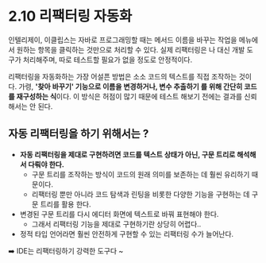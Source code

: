 # 2.10 리팩터링 자동화

인텔리제이, 이클립스는 자바로 프로그래밍할 때는 메서드 이름을 바꾸는 작업을 메뉴에서 원하는 항목을 클릭하는 것만으로 처리할 수 있다. 실제 리팩터링은 나 대신 개발 도구가 처리해주며, 따로 테스트할 필요가 없을 정도로 안정적이다.

리팩터링을 자동화하는 가장 어설픈 방법은 소소 코드의 텍스트를 직접 조작하는 것이다. 가령, **'찾아 바꾸기' 기능으로 이름을 변경하거나, 변수 추출하기 를 위해 간단히 코드를 재구성하는 식**이다. 이 방식은 허점이 많기 때문에 테스트 해보기 전에는 결과를 신뢰해서는 안 된다.

## 자동 리팩터링을 하기 위해서는 ?

- **자동 리팩터링을 제대로 구현하려면 코드를 텍스트 상태가 아닌, 구문 트리로 해석해서 다뤄야 한다.**
  - 구문 트리를 조작하는 방식이 코드의 원래 의미를 보존하는 데 훨씬 유리하기 때문이다.
  - 리팩터링 뿐만 아니라 코드 탐색과 린팅을 비롯한 다양한 기능을 구현하는 데 구문 트리를 활용 한다.
- 변경된 구문 트리를 다시 에디터 화면에 텍스트로 바꿔 표현해야 한다.
  - 그래서 리팩터링 기능을 제대로 구현하기란 상당히 어렵다..
- 정적 타입 언어라면 훨씬 안전하게 구현할 수 있는 리팩터링 수가 늘어난다.

➡️ IDE는 리팩터링하기 강력한 도구다 ~
